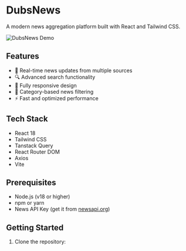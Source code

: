 # DubsNews

A modern news aggregation platform built with React and Tailwind CSS.

![DubsNews Demo](./src/assets/demo.gif)

## Features

- 📰 Real-time news updates from multiple sources
- 🔍 Advanced search functionality
- 📱 Fully responsive design
- 🎯 Category-based news filtering
- ⚡ Fast and optimized performance

## Tech Stack

- React 18
- Tailwind CSS
- Tanstack Query
- React Router DOM
- Axios
- Vite

## Prerequisites

- Node.js (v18 or higher)
- npm or yarn
- News API Key (get it from [newsapi.org](https://newsapi.org))

## Getting Started

1. Clone the repository:
